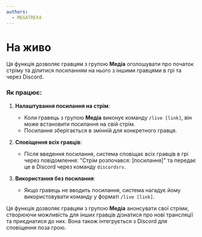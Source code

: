 ```yaml
---
authors:
  - MEGATREX4
---
```


# На живо

Ця функція дозволяє гравцям з групою **<Sprite item="minecraft:media" type="icons" /> Медіа** оголошувати про початок стріму та ділитися посиланням на нього з іншими гравцями в грі та через Discord.

### Як працює:

1. **Налаштування посилання на стрім**: 
   - Коли гравець з групою **<Sprite item="minecraft:media" type="icons" /> Медіа** виконує команду `/live [link]`, він може встановити посилання на свій стрім. 
   - Посилання зберігається в змінній для конкретного гравця.

2. **Сповіщення всіх гравців**: 
   - Після введення посилання, система сповіщає всіх гравців в грі через повідомлення: "Стрім розпочався: [посилання]" та передає це в Discord через команду `discordsrv`.

3. **Використання без посилання**:
   - Якщо гравець не вводить посилання, система нагадує йому використовувати команду у форматі `/live [link]`.

Ця функція дозволяє гравцям з групою <Sprite item="minecraft:media" type="icons" /> **Медіа** анонсувати свої стріми, створюючи можливість для інших гравців дізнатися про нові трансляції та приєднатися до них. Вона також інтегрується з Discord для сповіщення поза грою.
